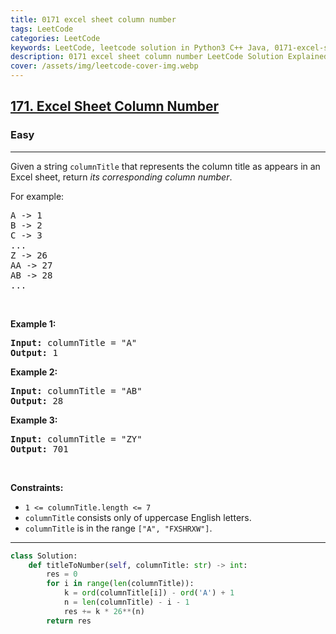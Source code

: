 ```yaml
---
title: 0171 excel sheet column number
tags: LeetCode
categories: LeetCode
keywords: LeetCode, leetcode solution in Python3 C++ Java, 0171-excel-sheet-column-number solution
description: 0171 excel sheet column number LeetCode Solution Explained
cover: /assets/img/leetcode-cover-img.webp
---
```



<h2><a href="https://leetcode.com/problems/excel-sheet-column-number/">171. Excel Sheet Column Number</a></h2><h3>Easy</h3><hr><div><p>Given a string <code>columnTitle</code> that represents the column title as appears in an Excel sheet, return <em>its corresponding column number</em>.</p>

<p>For example:</p>

<pre>A -&gt; 1
B -&gt; 2
C -&gt; 3
...
Z -&gt; 26
AA -&gt; 27
AB -&gt; 28 
...
</pre>

<p>&nbsp;</p>
<p><strong class="example">Example 1:</strong></p>

<pre><strong>Input:</strong> columnTitle = "A"
<strong>Output:</strong> 1
</pre>

<p><strong class="example">Example 2:</strong></p>

<pre><strong>Input:</strong> columnTitle = "AB"
<strong>Output:</strong> 28
</pre>

<p><strong class="example">Example 3:</strong></p>

<pre><strong>Input:</strong> columnTitle = "ZY"
<strong>Output:</strong> 701
</pre>

<p>&nbsp;</p>
<p><strong>Constraints:</strong></p>

<ul>
	<li><code>1 &lt;= columnTitle.length &lt;= 7</code></li>
	<li><code>columnTitle</code> consists only of uppercase English letters.</li>
	<li><code>columnTitle</code> is in the range <code>["A", "FXSHRXW"]</code>.</li>
</ul>
</div>

---




```python
class Solution:
    def titleToNumber(self, columnTitle: str) -> int:
        res = 0
        for i in range(len(columnTitle)):
            k = ord(columnTitle[i]) - ord('A') + 1
            n = len(columnTitle) - i - 1
            res += k * 26**(n)
        return res
```
